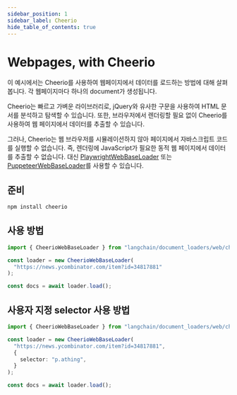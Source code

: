 ```yaml
---
sidebar_position: 1
sidebar_label: Cheerio
hide_table_of_contents: true
---
```


# Webpages, with Cheerio

이 예시에서는 Cheerio를 사용하여 웹페이지에서 데이터를 로드하는 방법에 대해 살펴봅니다. 각 웹페이지마다 하나의 document가 생성됩니다.

Cheerio는 빠르고 가벼운 라이브러리로, jQuery와 유사한 구문을 사용하여 HTML 문서를 분석하고 탐색할 수 있습니다. 또한, 브라우저에서 렌더링할 필요 없이 Cheerio를 사용하여 웹 페이지에서 데이터를 추출할 수 있습니다.

그러나, Cheerio는 웹 브라우저를 시뮬레이션하지 않아 페이지에서 자바스크립트 코드를 실행할 수 없습니다. 즉, 렌더링에 JavaScript가 필요한 동적 웹 페이지에서 데이터를 추출할 수 없습니다. 대신 [PlaywrightWebBaseLoader](./web_playwright.md) 또는 [PuppeteerWebBaseLoader](./web_puppeteer.md)를 사용할 수 있습니다.

## 준비

```bash npm2yarn
npm install cheerio
```

## 사용 방법

```typescript
import { CheerioWebBaseLoader } from "langchain/document_loaders/web/cheerio";

const loader = new CheerioWebBaseLoader(
  "https://news.ycombinator.com/item?id=34817881"
);

const docs = await loader.load();
```

## 사용자 지정 selector 사용 방법

```typescript
import { CheerioWebBaseLoader } from "langchain/document_loaders/web/cheerio";

const loader = new CheerioWebBaseLoader(
  "https://news.ycombinator.com/item?id=34817881",
  {
    selector: "p.athing",
  }
);

const docs = await loader.load();
```
